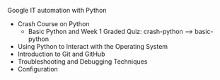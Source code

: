 Google IT automation with Python

* Crash Course on Python
	* Basic Python and Week 1 Graded Quiz: crash-python --> basic-python
* Using Python to Interact with the Operating System
* Introduction to Git and GitHub
* Troubleshooting and Debugging Techniques
* Configuration



